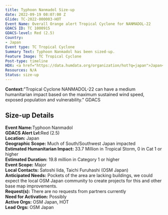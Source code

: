 ```yaml
---
title: Typhoon Nanmadol Size-up
date: 2022-09-19 08:07:00 Z
Glide: TC-2022-000003-HOT
Event Name: Overall Orange alert Tropical Cyclone for NANMADOL-22
GDACS ID: TC 1000915
GDACS-level: Red (2.5)
Country:
- Japan
Event type: TC Tropical Cyclone
Summary Text: Typhoon Nanmadol has been sized-up.
Feature Image: TC Tropical Cyclone
Post-type: timeline
HDX: <a href="https://data.humdata.org/organization/hot?q=japan">Japan</a>
Resources: N/A
Status: size-up
---
```


<strong>Context:</strong>"Tropical Cyclone NANMADOL-22 can have a medium humanitarian impact based on the maximum sustained wind speed, exposed population and vulnerability."<be> GDACS

<h2>Size-up Details</h2>

<strong>Event Name:</strong>Typhoon Nanmadol<br>
<strong>GDACS Alert Lvl:</strong>Red (2.5)<br>
<strong>Location:</strong>  Japan<br>
<strong>Geographic Scope:</strong> Much of South/Southwest Japan impacted<br>
<strong>Estimated Humanitarian Impact:</strong> 33.7 Million in Tropical Storm, 0 in Cat 1 or higher <br>
<strong>Estimated Duration:</strong> 19.8 million in Category 1 or higher<br>
<strong>Event Scope:</strong> Major<br>
<strong>Local Contacts:</strong> Satoshi Iida, Taichi Furuhashi (OSM Japan)<br>
<strong>Anticipated Needs:</strong> Pockets of the area are lacking buildings, we could expect the local OSM Japan community to create projects for this and other base map improvements.<br>
<strong>Request(s):</strong> There are no requests from partners currently<br>
<strong>Need for Activation:</strong> Possibly<br>
<strong>Active Orgs:</strong> OSM Japan, HOT<br>
<strong>Lead Orgs:</strong> OSM Japan<br>

